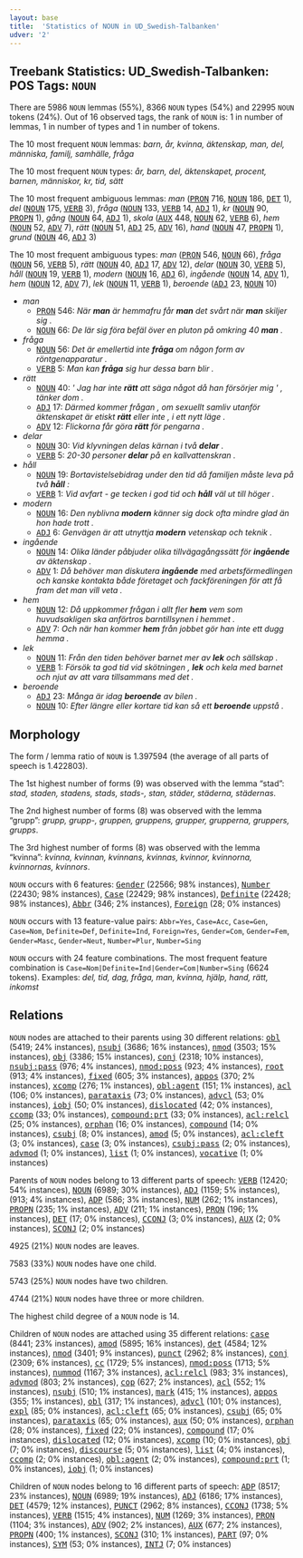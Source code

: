 ```yaml
---
layout: base
title:  'Statistics of NOUN in UD_Swedish-Talbanken'
udver: '2'
---
```


## Treebank Statistics: UD_Swedish-Talbanken: POS Tags: `NOUN`

There are 5986 `NOUN` lemmas (55%), 8366 `NOUN` types (54%) and 22995 `NOUN` tokens (24%).
Out of 16 observed tags, the rank of `NOUN` is: 1 in number of lemmas, 1 in number of types and 1 in number of tokens.

The 10 most frequent `NOUN` lemmas: <em>barn, år, kvinna, äktenskap, man, del, människa, familj, samhälle, fråga</em>

The 10 most frequent `NOUN` types:  <em>år, barn, del, äktenskapet, procent, barnen, människor, kr, tid, sätt</em>

The 10 most frequent ambiguous lemmas: <em>man</em> (<tt><a href="sv_talbanken-pos-PRON.html">PRON</a></tt> 716, <tt><a href="sv_talbanken-pos-NOUN.html">NOUN</a></tt> 186, <tt><a href="sv_talbanken-pos-DET.html">DET</a></tt> 1), <em>del</em> (<tt><a href="sv_talbanken-pos-NOUN.html">NOUN</a></tt> 175, <tt><a href="sv_talbanken-pos-VERB.html">VERB</a></tt> 3), <em>fråga</em> (<tt><a href="sv_talbanken-pos-NOUN.html">NOUN</a></tt> 133, <tt><a href="sv_talbanken-pos-VERB.html">VERB</a></tt> 14, <tt><a href="sv_talbanken-pos-ADJ.html">ADJ</a></tt> 1), <em>kr</em> (<tt><a href="sv_talbanken-pos-NOUN.html">NOUN</a></tt> 90, <tt><a href="sv_talbanken-pos-PROPN.html">PROPN</a></tt> 1), <em>gång</em> (<tt><a href="sv_talbanken-pos-NOUN.html">NOUN</a></tt> 64, <tt><a href="sv_talbanken-pos-ADJ.html">ADJ</a></tt> 1), <em>skola</em> (<tt><a href="sv_talbanken-pos-AUX.html">AUX</a></tt> 448, <tt><a href="sv_talbanken-pos-NOUN.html">NOUN</a></tt> 62, <tt><a href="sv_talbanken-pos-VERB.html">VERB</a></tt> 6), <em>hem</em> (<tt><a href="sv_talbanken-pos-NOUN.html">NOUN</a></tt> 52, <tt><a href="sv_talbanken-pos-ADV.html">ADV</a></tt> 7), <em>rätt</em> (<tt><a href="sv_talbanken-pos-NOUN.html">NOUN</a></tt> 51, <tt><a href="sv_talbanken-pos-ADJ.html">ADJ</a></tt> 25, <tt><a href="sv_talbanken-pos-ADV.html">ADV</a></tt> 16), <em>hand</em> (<tt><a href="sv_talbanken-pos-NOUN.html">NOUN</a></tt> 47, <tt><a href="sv_talbanken-pos-PROPN.html">PROPN</a></tt> 1), <em>grund</em> (<tt><a href="sv_talbanken-pos-NOUN.html">NOUN</a></tt> 46, <tt><a href="sv_talbanken-pos-ADJ.html">ADJ</a></tt> 3)

The 10 most frequent ambiguous types:  <em>man</em> (<tt><a href="sv_talbanken-pos-PRON.html">PRON</a></tt> 546, <tt><a href="sv_talbanken-pos-NOUN.html">NOUN</a></tt> 66), <em>fråga</em> (<tt><a href="sv_talbanken-pos-NOUN.html">NOUN</a></tt> 56, <tt><a href="sv_talbanken-pos-VERB.html">VERB</a></tt> 5), <em>rätt</em> (<tt><a href="sv_talbanken-pos-NOUN.html">NOUN</a></tt> 40, <tt><a href="sv_talbanken-pos-ADJ.html">ADJ</a></tt> 17, <tt><a href="sv_talbanken-pos-ADV.html">ADV</a></tt> 12), <em>delar</em> (<tt><a href="sv_talbanken-pos-NOUN.html">NOUN</a></tt> 30, <tt><a href="sv_talbanken-pos-VERB.html">VERB</a></tt> 5), <em>håll</em> (<tt><a href="sv_talbanken-pos-NOUN.html">NOUN</a></tt> 19, <tt><a href="sv_talbanken-pos-VERB.html">VERB</a></tt> 1), <em>modern</em> (<tt><a href="sv_talbanken-pos-NOUN.html">NOUN</a></tt> 16, <tt><a href="sv_talbanken-pos-ADJ.html">ADJ</a></tt> 6), <em>ingående</em> (<tt><a href="sv_talbanken-pos-NOUN.html">NOUN</a></tt> 14, <tt><a href="sv_talbanken-pos-ADV.html">ADV</a></tt> 1), <em>hem</em> (<tt><a href="sv_talbanken-pos-NOUN.html">NOUN</a></tt> 12, <tt><a href="sv_talbanken-pos-ADV.html">ADV</a></tt> 7), <em>lek</em> (<tt><a href="sv_talbanken-pos-NOUN.html">NOUN</a></tt> 11, <tt><a href="sv_talbanken-pos-VERB.html">VERB</a></tt> 1), <em>beroende</em> (<tt><a href="sv_talbanken-pos-ADJ.html">ADJ</a></tt> 23, <tt><a href="sv_talbanken-pos-NOUN.html">NOUN</a></tt> 10)


* <em>man</em>
  * <tt><a href="sv_talbanken-pos-PRON.html">PRON</a></tt> 546: <em>När <b>man</b> är hemmafru får <b>man</b> det svårt när <b>man</b> skiljer sig .</em>
  * <tt><a href="sv_talbanken-pos-NOUN.html">NOUN</a></tt> 66: <em>De lär sig föra befäl över en pluton på omkring 40 <b>man</b> .</em>
* <em>fråga</em>
  * <tt><a href="sv_talbanken-pos-NOUN.html">NOUN</a></tt> 56: <em>Det är emellertid inte <b>fråga</b> om någon form av röntgenapparatur .</em>
  * <tt><a href="sv_talbanken-pos-VERB.html">VERB</a></tt> 5: <em>Man kan <b>fråga</b> sig hur dessa barn blir .</em>
* <em>rätt</em>
  * <tt><a href="sv_talbanken-pos-NOUN.html">NOUN</a></tt> 40: <em>' Jag har inte <b>rätt</b> att säga något då han försörjer mig ' , tänker dom .</em>
  * <tt><a href="sv_talbanken-pos-ADJ.html">ADJ</a></tt> 17: <em>Därmed kommer frågan , om sexuellt samliv utanför äktenskapet är etiskt <b>rätt</b> eller inte , i ett nytt läge .</em>
  * <tt><a href="sv_talbanken-pos-ADV.html">ADV</a></tt> 12: <em>Flickorna får göra <b>rätt</b> för pengarna .</em>
* <em>delar</em>
  * <tt><a href="sv_talbanken-pos-NOUN.html">NOUN</a></tt> 30: <em>Vid klyvningen delas kärnan i två <b>delar</b> .</em>
  * <tt><a href="sv_talbanken-pos-VERB.html">VERB</a></tt> 5: <em>20-30 personer <b>delar</b> på en kallvattenskran .</em>
* <em>håll</em>
  * <tt><a href="sv_talbanken-pos-NOUN.html">NOUN</a></tt> 19: <em>Bortavistelsebidrag under den tid då familjen måste leva på två <b>håll</b> :</em>
  * <tt><a href="sv_talbanken-pos-VERB.html">VERB</a></tt> 1: <em>Vid avfart - ge tecken i god tid och <b>håll</b> väl ut till höger .</em>
* <em>modern</em>
  * <tt><a href="sv_talbanken-pos-NOUN.html">NOUN</a></tt> 16: <em>Den nyblivna <b>modern</b> känner sig dock ofta mindre glad än hon hade trott .</em>
  * <tt><a href="sv_talbanken-pos-ADJ.html">ADJ</a></tt> 6: <em>Genvägen är att utnyttja <b>modern</b> vetenskap och teknik .</em>
* <em>ingående</em>
  * <tt><a href="sv_talbanken-pos-NOUN.html">NOUN</a></tt> 14: <em>Olika länder påbjuder olika tillvägagångssätt för <b>ingående</b> av äktenskap .</em>
  * <tt><a href="sv_talbanken-pos-ADV.html">ADV</a></tt> 1: <em>Då behöver man diskutera <b>ingående</b> med arbetsförmedlingen och kanske kontakta både företaget och fackföreningen för att få fram det man vill veta .</em>
* <em>hem</em>
  * <tt><a href="sv_talbanken-pos-NOUN.html">NOUN</a></tt> 12: <em>Då uppkommer frågan i allt fler <b>hem</b> vem som huvudsakligen ska anförtros barntillsynen i hemmet .</em>
  * <tt><a href="sv_talbanken-pos-ADV.html">ADV</a></tt> 7: <em>Och när han kommer <b>hem</b> från jobbet gör han inte ett dugg hemma .</em>
* <em>lek</em>
  * <tt><a href="sv_talbanken-pos-NOUN.html">NOUN</a></tt> 11: <em>Från den tiden behöver barnet mer av <b>lek</b> och sällskap .</em>
  * <tt><a href="sv_talbanken-pos-VERB.html">VERB</a></tt> 1: <em>Försök ta god tid vid skötningen , <b>lek</b> och kela med barnet och njut av att vara tillsammans med det .</em>
* <em>beroende</em>
  * <tt><a href="sv_talbanken-pos-ADJ.html">ADJ</a></tt> 23: <em>Många är idag <b>beroende</b> av bilen .</em>
  * <tt><a href="sv_talbanken-pos-NOUN.html">NOUN</a></tt> 10: <em>Efter längre eller kortare tid kan så ett <b>beroende</b> uppstå .</em>

## Morphology

The form / lemma ratio of `NOUN` is 1.397594 (the average of all parts of speech is 1.422803).

The 1st highest number of forms (9) was observed with the lemma “stad”: <em>stad, staden, stadens, stads, stads-, stan, städer, städerna, städernas</em>.

The 2nd highest number of forms (8) was observed with the lemma “grupp”: <em>grupp, grupp-, gruppen, gruppens, grupper, grupperna, gruppers, grupps</em>.

The 3rd highest number of forms (8) was observed with the lemma “kvinna”: <em>kvinna, kvinnan, kvinnans, kvinnas, kvinnor, kvinnorna, kvinnornas, kvinnors</em>.

`NOUN` occurs with 6 features: <tt><a href="sv_talbanken-feat-Gender.html">Gender</a></tt> (22566; 98% instances), <tt><a href="sv_talbanken-feat-Number.html">Number</a></tt> (22430; 98% instances), <tt><a href="sv_talbanken-feat-Case.html">Case</a></tt> (22429; 98% instances), <tt><a href="sv_talbanken-feat-Definite.html">Definite</a></tt> (22428; 98% instances), <tt><a href="sv_talbanken-feat-Abbr.html">Abbr</a></tt> (346; 2% instances), <tt><a href="sv_talbanken-feat-Foreign.html">Foreign</a></tt> (28; 0% instances)

`NOUN` occurs with 13 feature-value pairs: `Abbr=Yes`, `Case=Acc`, `Case=Gen`, `Case=Nom`, `Definite=Def`, `Definite=Ind`, `Foreign=Yes`, `Gender=Com`, `Gender=Fem`, `Gender=Masc`, `Gender=Neut`, `Number=Plur`, `Number=Sing`

`NOUN` occurs with 24 feature combinations.
The most frequent feature combination is `Case=Nom|Definite=Ind|Gender=Com|Number=Sing` (6624 tokens).
Examples: <em>del, tid, dag, fråga, man, kvinna, hjälp, hand, rätt, inkomst</em>


## Relations

`NOUN` nodes are attached to their parents using 30 different relations: <tt><a href="sv_talbanken-dep-obl.html">obl</a></tt> (5419; 24% instances), <tt><a href="sv_talbanken-dep-nsubj.html">nsubj</a></tt> (3686; 16% instances), <tt><a href="sv_talbanken-dep-nmod.html">nmod</a></tt> (3503; 15% instances), <tt><a href="sv_talbanken-dep-obj.html">obj</a></tt> (3386; 15% instances), <tt><a href="sv_talbanken-dep-conj.html">conj</a></tt> (2318; 10% instances), <tt><a href="sv_talbanken-dep-nsubj-pass.html">nsubj:pass</a></tt> (976; 4% instances), <tt><a href="sv_talbanken-dep-nmod-poss.html">nmod:poss</a></tt> (923; 4% instances), <tt><a href="sv_talbanken-dep-root.html">root</a></tt> (913; 4% instances), <tt><a href="sv_talbanken-dep-fixed.html">fixed</a></tt> (605; 3% instances), <tt><a href="sv_talbanken-dep-appos.html">appos</a></tt> (370; 2% instances), <tt><a href="sv_talbanken-dep-xcomp.html">xcomp</a></tt> (276; 1% instances), <tt><a href="sv_talbanken-dep-obl-agent.html">obl:agent</a></tt> (151; 1% instances), <tt><a href="sv_talbanken-dep-acl.html">acl</a></tt> (106; 0% instances), <tt><a href="sv_talbanken-dep-parataxis.html">parataxis</a></tt> (73; 0% instances), <tt><a href="sv_talbanken-dep-advcl.html">advcl</a></tt> (53; 0% instances), <tt><a href="sv_talbanken-dep-iobj.html">iobj</a></tt> (50; 0% instances), <tt><a href="sv_talbanken-dep-dislocated.html">dislocated</a></tt> (42; 0% instances), <tt><a href="sv_talbanken-dep-ccomp.html">ccomp</a></tt> (33; 0% instances), <tt><a href="sv_talbanken-dep-compound-prt.html">compound:prt</a></tt> (33; 0% instances), <tt><a href="sv_talbanken-dep-acl-relcl.html">acl:relcl</a></tt> (25; 0% instances), <tt><a href="sv_talbanken-dep-orphan.html">orphan</a></tt> (16; 0% instances), <tt><a href="sv_talbanken-dep-compound.html">compound</a></tt> (14; 0% instances), <tt><a href="sv_talbanken-dep-csubj.html">csubj</a></tt> (8; 0% instances), <tt><a href="sv_talbanken-dep-amod.html">amod</a></tt> (5; 0% instances), <tt><a href="sv_talbanken-dep-acl-cleft.html">acl:cleft</a></tt> (3; 0% instances), <tt><a href="sv_talbanken-dep-case.html">case</a></tt> (3; 0% instances), <tt><a href="sv_talbanken-dep-csubj-pass.html">csubj:pass</a></tt> (2; 0% instances), <tt><a href="sv_talbanken-dep-advmod.html">advmod</a></tt> (1; 0% instances), <tt><a href="sv_talbanken-dep-list.html">list</a></tt> (1; 0% instances), <tt><a href="sv_talbanken-dep-vocative.html">vocative</a></tt> (1; 0% instances)

Parents of `NOUN` nodes belong to 13 different parts of speech: <tt><a href="sv_talbanken-pos-VERB.html">VERB</a></tt> (12420; 54% instances), <tt><a href="sv_talbanken-pos-NOUN.html">NOUN</a></tt> (6989; 30% instances), <tt><a href="sv_talbanken-pos-ADJ.html">ADJ</a></tt> (1159; 5% instances),  (913; 4% instances), <tt><a href="sv_talbanken-pos-ADP.html">ADP</a></tt> (586; 3% instances), <tt><a href="sv_talbanken-pos-NUM.html">NUM</a></tt> (262; 1% instances), <tt><a href="sv_talbanken-pos-PROPN.html">PROPN</a></tt> (235; 1% instances), <tt><a href="sv_talbanken-pos-ADV.html">ADV</a></tt> (211; 1% instances), <tt><a href="sv_talbanken-pos-PRON.html">PRON</a></tt> (196; 1% instances), <tt><a href="sv_talbanken-pos-DET.html">DET</a></tt> (17; 0% instances), <tt><a href="sv_talbanken-pos-CCONJ.html">CCONJ</a></tt> (3; 0% instances), <tt><a href="sv_talbanken-pos-AUX.html">AUX</a></tt> (2; 0% instances), <tt><a href="sv_talbanken-pos-SCONJ.html">SCONJ</a></tt> (2; 0% instances)

4925 (21%) `NOUN` nodes are leaves.

7583 (33%) `NOUN` nodes have one child.

5743 (25%) `NOUN` nodes have two children.

4744 (21%) `NOUN` nodes have three or more children.

The highest child degree of a `NOUN` node is 14.

Children of `NOUN` nodes are attached using 35 different relations: <tt><a href="sv_talbanken-dep-case.html">case</a></tt> (8441; 23% instances), <tt><a href="sv_talbanken-dep-amod.html">amod</a></tt> (5895; 16% instances), <tt><a href="sv_talbanken-dep-det.html">det</a></tt> (4584; 12% instances), <tt><a href="sv_talbanken-dep-nmod.html">nmod</a></tt> (3401; 9% instances), <tt><a href="sv_talbanken-dep-punct.html">punct</a></tt> (2962; 8% instances), <tt><a href="sv_talbanken-dep-conj.html">conj</a></tt> (2309; 6% instances), <tt><a href="sv_talbanken-dep-cc.html">cc</a></tt> (1729; 5% instances), <tt><a href="sv_talbanken-dep-nmod-poss.html">nmod:poss</a></tt> (1713; 5% instances), <tt><a href="sv_talbanken-dep-nummod.html">nummod</a></tt> (1167; 3% instances), <tt><a href="sv_talbanken-dep-acl-relcl.html">acl:relcl</a></tt> (983; 3% instances), <tt><a href="sv_talbanken-dep-advmod.html">advmod</a></tt> (803; 2% instances), <tt><a href="sv_talbanken-dep-cop.html">cop</a></tt> (627; 2% instances), <tt><a href="sv_talbanken-dep-acl.html">acl</a></tt> (552; 1% instances), <tt><a href="sv_talbanken-dep-nsubj.html">nsubj</a></tt> (510; 1% instances), <tt><a href="sv_talbanken-dep-mark.html">mark</a></tt> (415; 1% instances), <tt><a href="sv_talbanken-dep-appos.html">appos</a></tt> (355; 1% instances), <tt><a href="sv_talbanken-dep-obl.html">obl</a></tt> (317; 1% instances), <tt><a href="sv_talbanken-dep-advcl.html">advcl</a></tt> (101; 0% instances), <tt><a href="sv_talbanken-dep-expl.html">expl</a></tt> (85; 0% instances), <tt><a href="sv_talbanken-dep-acl-cleft.html">acl:cleft</a></tt> (65; 0% instances), <tt><a href="sv_talbanken-dep-csubj.html">csubj</a></tt> (65; 0% instances), <tt><a href="sv_talbanken-dep-parataxis.html">parataxis</a></tt> (65; 0% instances), <tt><a href="sv_talbanken-dep-aux.html">aux</a></tt> (50; 0% instances), <tt><a href="sv_talbanken-dep-orphan.html">orphan</a></tt> (28; 0% instances), <tt><a href="sv_talbanken-dep-fixed.html">fixed</a></tt> (22; 0% instances), <tt><a href="sv_talbanken-dep-compound.html">compound</a></tt> (17; 0% instances), <tt><a href="sv_talbanken-dep-dislocated.html">dislocated</a></tt> (12; 0% instances), <tt><a href="sv_talbanken-dep-xcomp.html">xcomp</a></tt> (10; 0% instances), <tt><a href="sv_talbanken-dep-obj.html">obj</a></tt> (7; 0% instances), <tt><a href="sv_talbanken-dep-discourse.html">discourse</a></tt> (5; 0% instances), <tt><a href="sv_talbanken-dep-list.html">list</a></tt> (4; 0% instances), <tt><a href="sv_talbanken-dep-ccomp.html">ccomp</a></tt> (2; 0% instances), <tt><a href="sv_talbanken-dep-obl-agent.html">obl:agent</a></tt> (2; 0% instances), <tt><a href="sv_talbanken-dep-compound-prt.html">compound:prt</a></tt> (1; 0% instances), <tt><a href="sv_talbanken-dep-iobj.html">iobj</a></tt> (1; 0% instances)

Children of `NOUN` nodes belong to 16 different parts of speech: <tt><a href="sv_talbanken-pos-ADP.html">ADP</a></tt> (8517; 23% instances), <tt><a href="sv_talbanken-pos-NOUN.html">NOUN</a></tt> (6989; 19% instances), <tt><a href="sv_talbanken-pos-ADJ.html">ADJ</a></tt> (6186; 17% instances), <tt><a href="sv_talbanken-pos-DET.html">DET</a></tt> (4579; 12% instances), <tt><a href="sv_talbanken-pos-PUNCT.html">PUNCT</a></tt> (2962; 8% instances), <tt><a href="sv_talbanken-pos-CCONJ.html">CCONJ</a></tt> (1738; 5% instances), <tt><a href="sv_talbanken-pos-VERB.html">VERB</a></tt> (1515; 4% instances), <tt><a href="sv_talbanken-pos-NUM.html">NUM</a></tt> (1269; 3% instances), <tt><a href="sv_talbanken-pos-PRON.html">PRON</a></tt> (1104; 3% instances), <tt><a href="sv_talbanken-pos-ADV.html">ADV</a></tt> (902; 2% instances), <tt><a href="sv_talbanken-pos-AUX.html">AUX</a></tt> (677; 2% instances), <tt><a href="sv_talbanken-pos-PROPN.html">PROPN</a></tt> (400; 1% instances), <tt><a href="sv_talbanken-pos-SCONJ.html">SCONJ</a></tt> (310; 1% instances), <tt><a href="sv_talbanken-pos-PART.html">PART</a></tt> (97; 0% instances), <tt><a href="sv_talbanken-pos-SYM.html">SYM</a></tt> (53; 0% instances), <tt><a href="sv_talbanken-pos-INTJ.html">INTJ</a></tt> (7; 0% instances)

